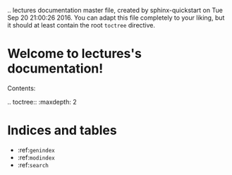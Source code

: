 .. lectures documentation master file, created by
   sphinx-quickstart on Tue Sep 20 21:00:26 2016.
   You can adapt this file completely to your liking, but it should at least
   contain the root `toctree` directive.

Welcome to lectures's documentation!
====================================

Contents:

.. toctree::
   :maxdepth: 2



Indices and tables
==================

* :ref:`genindex`
* :ref:`modindex`
* :ref:`search`

